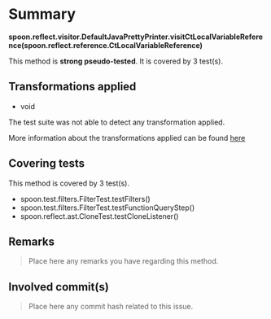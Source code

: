 # Summary
**spoon.reflect.visitor.DefaultJavaPrettyPrinter.visitCtLocalVariableReference(spoon.reflect.reference.CtLocalVariableReference)**

This method is **strong pseudo-tested**.
It is covered by 3 test(s). 


## Transformations applied

- void


The test suite was not able to detect any transformation applied.

More information about the transformations applied can be found [here](https://github.com/STAMP-project/pitest-descartes)

## Covering tests
This method is covered by 3 test(s).
* spoon.test.filters.FilterTest.testFilters()
* spoon.test.filters.FilterTest.testFunctionQueryStep()
* spoon.reflect.ast.CloneTest.testCloneListener()


## Remarks
> Place here any remarks you have regarding this method.

## Involved commit(s)

> Place here any commit hash related to this issue.
